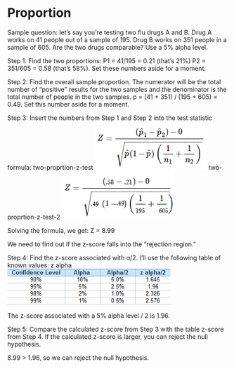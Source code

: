 # Proportion

Sample question: let’s say you’re testing two flu drugs A and B. Drug A works on 41 people out of a sample of 195. Drug B works on 351 people in a sample of 605. Are the two drugs comparable? Use a 5% alpha level.

Step 1: Find the two proportions:
P1 = 41/195 = 0.21 (that’s 21%)
P2 = 351/605 = 0.58 (that’s 58%).
Set these numbers aside for a moment.

Step 2: Find the overall sample proportion. The numerator will be the total number of “positive” results for the two samples and the denominator is the total number of people in the two samples.
p = (41 + 351) / (195 + 605) = 0.49.
Set this number aside for a moment.

Step 3: Insert the numbers from Step 1 and Step 2 into the test statistic formula:
two-proprtion-z-test
<img src="./images/prop1.png" alt="data" class="inline"/>
two-proprtion-z-test-2
<img src="./images/prop2.png" alt="data" class="inline"/>



Solving the formula, we get:
Z = 8.99

We need to find out if the z-score falls into the “rejection region.”

Step 4: Find the z-score associated with α/2. I’ll use the following table of known values:
z alpha
<img src="./images/prop3.png" alt="data" class="inline"/>


The z-score associated with a 5% alpha level / 2 is 1.96.

Step 5: Compare the calculated z-score from Step 3 with the table z-score from Step 4. If the calculated z-score is larger, you can reject the null hypothesis.

8.99 > 1.96, so we can reject the null hypothesis.
